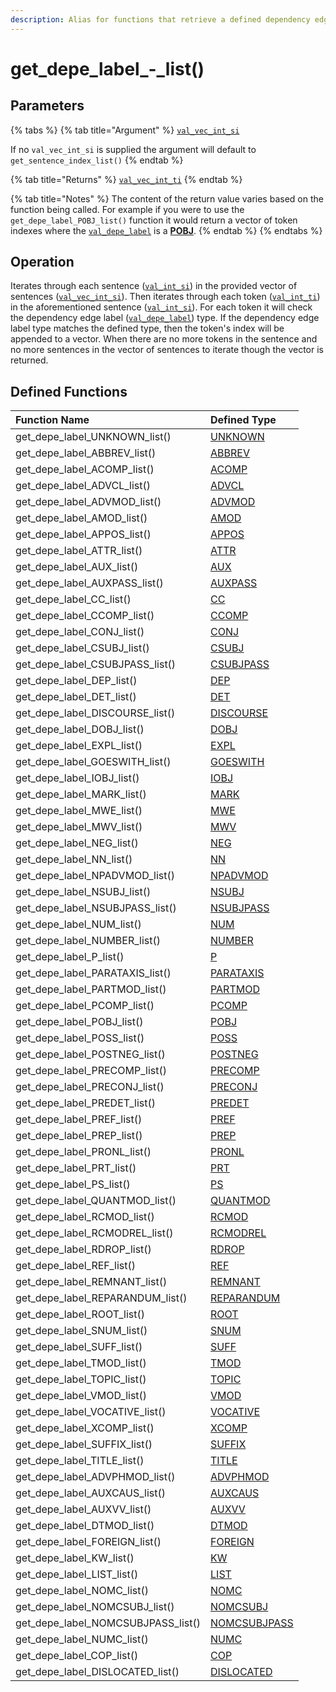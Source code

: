 ```yaml
---
description: Alias for functions that retrieve a defined dependency edge label type
---
```


# get\_depe\_label\_-\_list\(\)

## Parameters

{% tabs %}
{% tab title="Argument" %}
[`val_vec_int_si`](../../../variable-types/val_vec_int_si.md)

If no `val_vec_int_si` is supplied the argument will default to `get_sentence_index_list()`
{% endtab %}

{% tab title="Returns" %}
[`val_vec_int_ti`](../../../variable-types/val_vec_int_ti.md)
{% endtab %}

{% tab title="Notes" %}
The content of the return value varies based on the function being called. For example if you were to use the `get_depe_label_POBJ_list()` function it would return a vector of token indexes where the [`val_depe_label`](../../../variable-types/val_depe_label.md) is a [**POBJ**](../../../../definitions/dependency-labels/pobj.md).
{% endtab %}
{% endtabs %}

## Operation

Iterates through each sentence \([`val_int_si`](../../../variable-types/val_int_si.md)\) in the provided vector of sentences \([`val_vec_int_si`](../../../variable-types/val_vec_int_si.md)\). Then iterates through each token \([`val_int_ti`](../../../variable-types/val_int_ti.md)\) in the aforementioned sentence \([`val_int_si`](../../../variable-types/val_int_si.md)\). For each token it will check the dependency edge label \([`val_depe_label`](../../../variable-types/val_depe_label.md)\) type. If the dependency edge label type matches the defined type, then the token's index will be appended to a vector. When there are no more tokens in the sentence and no more sentences in the vector of sentences to iterate though the vector is returned.

## Defined Functions

| Function Name | Defined Type |
| :--- | :--- |
| get\_depe\_label\_UNKNOWN\_list\(\) | [UNKNOWN](../../../../definitions/dependency-labels/unknown.md) |
| get\_depe\_label\_ABBREV\_list\(\) | [ABBREV](../../../../definitions/dependency-labels/abbrev.md) |
| get\_depe\_label\_ACOMP\_list\(\) | [ACOMP](../../../../definitions/dependency-labels/acomp.md) |
| get\_depe\_label\_ADVCL\_list\(\) | [ADVCL](../../../../definitions/dependency-labels/advcl.md) |
| get\_depe\_label\_ADVMOD\_list\(\) | [ADVMOD](../../../../definitions/dependency-labels/advmod.md) |
| get\_depe\_label\_AMOD\_list\(\) | [AMOD](../../../../definitions/dependency-labels/amod.md) |
| get\_depe\_label\_APPOS\_list\(\) | [APPOS](../../../../definitions/dependency-labels/appos.md) |
| get\_depe\_label\_ATTR\_list\(\) | [ATTR](../../../../definitions/dependency-labels/attr.md) |
| get\_depe\_label\_AUX\_list\(\) | [AUX](../../../../definitions/dependency-labels/aux.md) |
| get\_depe\_label\_AUXPASS\_list\(\) | [AUXPASS](../../../../definitions/dependency-labels/auxpass.md) |
| get\_depe\_label\_CC\_list\(\) | [CC](../../../../definitions/dependency-labels/cc.md) |
| get\_depe\_label\_CCOMP\_list\(\) | [CCOMP](../../../../definitions/dependency-labels/ccomp.md) |
| get\_depe\_label\_CONJ\_list\(\) | [CONJ](../../../../definitions/dependency-labels/conj.md) |
| get\_depe\_label\_CSUBJ\_list\(\) | [CSUBJ](../../../../definitions/dependency-labels/csubj.md) |
| get\_depe\_label\_CSUBJPASS\_list\(\) | [CSUBJPASS](../../../../definitions/dependency-labels/csubjpass.md) |
| get\_depe\_label\_DEP\_list\(\) | [DEP](../../../../definitions/dependency-labels/dep.md) |
| get\_depe\_label\_DET\_list\(\) | [DET](../../../../definitions/dependency-labels/det.md) |
| get\_depe\_label\_DISCOURSE\_list\(\) | [DISCOURSE](../../../../definitions/dependency-labels/discourse.md) |
| get\_depe\_label\_DOBJ\_list\(\) | [DOBJ](../../../../definitions/dependency-labels/dobj.md) |
| get\_depe\_label\_EXPL\_list\(\) | [EXPL](../../../../definitions/dependency-labels/expl.md) |
| get\_depe\_label\_GOESWITH\_list\(\) | [GOESWITH](../../../../definitions/dependency-labels/goeswith.md) |
| get\_depe\_label\_IOBJ\_list\(\) | [IOBJ](../../../../definitions/dependency-labels/iobj.md) |
| get\_depe\_label\_MARK\_list\(\) | [MARK](../../../../definitions/dependency-labels/mark.md) |
| get\_depe\_label\_MWE\_list\(\) | [MWE](../../../../definitions/dependency-labels/mwe.md) |
| get\_depe\_label\_MWV\_list\(\) | [MWV](../../../../definitions/dependency-labels/mwv.md) |
| get\_depe\_label\_NEG\_list\(\) | [NEG](../../../../definitions/dependency-labels/neg.md) |
| get\_depe\_label\_NN\_list\(\) | [NN](../../../../definitions/dependency-labels/nn.md) |
| get\_depe\_label\_NPADVMOD\_list\(\) | [NPADVMOD](../../../../definitions/dependency-labels/npadvmod.md) |
| get\_depe\_label\_NSUBJ\_list\(\) | [NSUBJ](../../../../definitions/dependency-labels/nsubj.md) |
| get\_depe\_label\_NSUBJPASS\_list\(\) | [NSUBJPASS](../../../../definitions/dependency-labels/nsubjpass.md) |
| get\_depe\_label\_NUM\_list\(\) | [NUM](../../../../definitions/dependency-labels/num.md) |
| get\_depe\_label\_NUMBER\_list\(\) | [NUMBER](../../../../definitions/dependency-labels/number.md) |
| get\_depe\_label\_P\_list\(\) | [P](../../../../definitions/dependency-labels/p.md) |
| get\_depe\_label\_PARATAXIS\_list\(\) | [PARATAXIS](../../../../definitions/dependency-labels/parataxis.md) |
| get\_depe\_label\_PARTMOD\_list\(\) | [PARTMOD](../../../../definitions/dependency-labels/partmod.md) |
| get\_depe\_label\_PCOMP\_list\(\) | [PCOMP](../../../../definitions/dependency-labels/pcomp.md) |
| get\_depe\_label\_POBJ\_list\(\) | [POBJ](../../../../definitions/dependency-labels/pobj.md) |
| get\_depe\_label\_POSS\_list\(\) | [POSS](../../../../definitions/dependency-labels/poss.md) |
| get\_depe\_label\_POSTNEG\_list\(\) | [POSTNEG](../../../../definitions/dependency-labels/postneg.md) |
| get\_depe\_label\_PRECOMP\_list\(\) | [PRECOMP](../../../../definitions/dependency-labels/precomp.md) |
| get\_depe\_label\_PRECONJ\_list\(\) | [PRECONJ](../../../../definitions/dependency-labels/preconj.md) |
| get\_depe\_label\_PREDET\_list\(\) | [PREDET](../../../../definitions/dependency-labels/predet.md) |
| get\_depe\_label\_PREF\_list\(\) | [PREF](../../../../definitions/dependency-labels/pref.md) |
| get\_depe\_label\_PREP\_list\(\) | [PREP](../../../../definitions/dependency-labels/prep.md) |
| get\_depe\_label\_PRONL\_list\(\) | [PRONL](../../../../definitions/dependency-labels/pronl.md) |
| get\_depe\_label\_PRT\_list\(\) | [PRT](../../../../definitions/dependency-labels/prt.md) |
| get\_depe\_label\_PS\_list\(\) | [PS](../../../../definitions/dependency-labels/ps.md) |
| get\_depe\_label\_QUANTMOD\_list\(\) | [QUANTMOD](../../../../definitions/dependency-labels/quantmod.md) |
| get\_depe\_label\_RCMOD\_list\(\) | [RCMOD](../../../../definitions/dependency-labels/rcmod.md) |
| get\_depe\_label\_RCMODREL\_list\(\) | [RCMODREL](../../../../definitions/dependency-labels/rcmodrel.md) |
| get\_depe\_label\_RDROP\_list\(\) | [RDROP](../../../../definitions/dependency-labels/rdrop.md) |
| get\_depe\_label\_REF\_list\(\) | [REF](../../../../definitions/dependency-labels/ref.md) |
| get\_depe\_label\_REMNANT\_list\(\) | [REMNANT](../../../../definitions/dependency-labels/remnant.md) |
| get\_depe\_label\_REPARANDUM\_list\(\) | [REPARANDUM](../../../../definitions/dependency-labels/reparandum.md) |
| get\_depe\_label\_ROOT\_list\(\) | [ROOT](../../../../definitions/dependency-labels/root.md) |
| get\_depe\_label\_SNUM\_list\(\) | [SNUM](../../../../definitions/dependency-labels/snum.md) |
| get\_depe\_label\_SUFF\_list\(\) | [SUFF](../../../../definitions/dependency-labels/suff.md) |
| get\_depe\_label\_TMOD\_list\(\) | [TMOD](../../../../definitions/dependency-labels/tmod.md) |
| get\_depe\_label\_TOPIC\_list\(\) | [TOPIC](../../../../definitions/dependency-labels/topic.md) |
| get\_depe\_label\_VMOD\_list\(\) | [VMOD](../../../../definitions/dependency-labels/vmod.md) |
| get\_depe\_label\_VOCATIVE\_list\(\) | [VOCATIVE](../../../../definitions/dependency-labels/vocative.md) |
| get\_depe\_label\_XCOMP\_list\(\) | [XCOMP](../../../../definitions/dependency-labels/xcomp.md) |
| get\_depe\_label\_SUFFIX\_list\(\) | [SUFFIX](../../../../definitions/dependency-labels/suffix.md) |
| get\_depe\_label\_TITLE\_list\(\) | [TITLE](../../../../definitions/dependency-labels/title.md) |
| get\_depe\_label\_ADVPHMOD\_list\(\) | [ADVPHMOD](../../../../definitions/dependency-labels/advphmod.md) |
| get\_depe\_label\_AUXCAUS\_list\(\) | [AUXCAUS](../../../../definitions/dependency-labels/auxcaus.md) |
| get\_depe\_label\_AUXVV\_list\(\) | [AUXVV](../../../../definitions/dependency-labels/auxvv.md) |
| get\_depe\_label\_DTMOD\_list\(\) | [DTMOD](../../../../definitions/dependency-labels/dtmod.md) |
| get\_depe\_label\_FOREIGN\_list\(\) | [FOREIGN](../../../../definitions/dependency-labels/foreign.md) |
| get\_depe\_label\_KW\_list\(\) | [KW](../../../../definitions/dependency-labels/kw.md) |
| get\_depe\_label\_LIST\_list\(\) | [LIST](../../../../definitions/dependency-labels/list.md) |
| get\_depe\_label\_NOMC\_list\(\) | [NOMC](../../../../definitions/dependency-labels/nomc.md) |
| get\_depe\_label\_NOMCSUBJ\_list\(\) | [NOMCSUBJ](../../../../definitions/dependency-labels/nomcsubj.md) |
| get\_depe\_label\_NOMCSUBJPASS\_list\(\) | [NOMCSUBJPASS](../../../../definitions/dependency-labels/nomcsubjpass.md) |
| get\_depe\_label\_NUMC\_list\(\) | [NUMC](../../../../definitions/dependency-labels/numc.md) |
| get\_depe\_label\_COP\_list\(\) | [COP](../../../../definitions/dependency-labels/cop.md) |
| get\_depe\_label\_DISLOCATED\_list\(\) | [DISLOCATED](../../../../definitions/dependency-labels/dislocated.md) |

